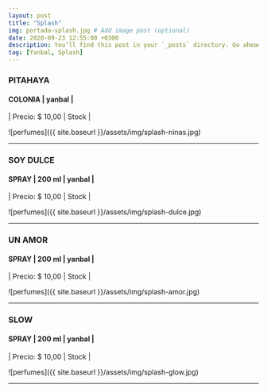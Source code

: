 ```yaml
---
layout: post
title: "Splash"
img: portada-splash.jpg # Add image post (optional)
date: 2020-09-23 12:55:00 +0300
description: You’ll find this post in your `_posts` directory. Go ahead and edit it and re-build the site to see your changes. # Add post description (optional)
tag: [Yanbal, Splash]
---
```

### PITAHAYA
#### COLONIA  | yanbal  |
| Precio: $ 10,00  | Stock  |

![perfumes]({{ site.baseurl }}/assets/img/splash-ninas.jpg)
* * *
### SOY DULCE
#### SPRAY  |  200 ml  | yanbal  |
| Precio: $ 10,00  | Stock  |

![perfumes]({{ site.baseurl }}/assets/img/splash-dulce.jpg)
* * *
### UN AMOR
#### SPRAY  | 200 ml  | yanbal  |
| Precio: $ 10,00  | Stock  |

![perfumes]({{ site.baseurl }}/assets/img/splash-amor.jpg)
* * *
### SLOW
#### SPRAY  | 200 ml  | yanbal  |
| Precio: $ 10,00  | Stock  |

![perfumes]({{ site.baseurl }}/assets/img/splash-glow.jpg)
* * *

